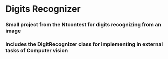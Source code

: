 # Digits Recognizer
### Small project from the Ntcontest for digits recognizing from an image 
### Includes the DigitRecognizer class for implementing in external tasks of Computer vision
